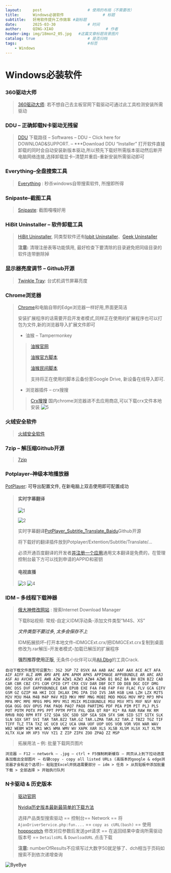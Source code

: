 ```yaml
---
layout:     post   				    # 使用的布局（不需要改）
title:      Windows必装软件 				# 标题 
subtitle:   好用软件提升工作效率 #副标题
date:       2025-03-30 				# 时间
author:     QING-XIAO						# 作者
header-img: img/18mon2_05.jpg 	#这篇文章标题背景图片
catalog: true 						# 是否归档
tags:								#标签
    - Windows
---
```



  
# Windows必装软件

### 360驱动大师

> <a href="http://dm.weishi.360.cn/home.html" target="_blank">360驱动大师</a>: 若不想自己去主板官网下载驱动可通过此工具检测安装所需驱动

### DDU – 正确卸载N卡驱动无残留

> <a href="https://www.wagnardsoft.com/" target="_blank">DDU</a> 下载路径 – Softwares – DDU – Click here for DOWNLOAD&SUPPORT. – ***Download DDU “Installer”
打开软件直接卸载的同时会自动安装新版本驱动,所以预先下载好所需版本驱动然后断开电脑网络连接,选择卸载显卡–清楚并重启–重新安装所需驱动即可

### Everything–全盘搜索工具

> <a href="https://www.voidtools.com/zh-cn/" target="_blank">Everything</a> : 秒杀windows自带搜索软件, 所搜即所得

### Snipaste–截图工具

> <a href="https://zh.snipaste.com/" target="_blank">Snipaste</a>: 截图嘎嘎好用

### HiBit Uninstaller – 软件卸载工具

> <a href="https://www.hibitsoft.ir/" target="_blank">HiBit Uninstaller</a>, 同类型软件还有<a href="https://baideye.lanzout.com/iVB492eemuxg" target="_blank">Iobit Uninstaller</a>、<a href="https://geekuninstaller.com/" target="_blank">Geek Uninstaller</a>
> 
> **注意:** 清理注册表等功能慎用, 最好检查下要清除的目录避免把同级目录的软件连带删除掉

### 显示器亮度调节 – Github开源

> <a href="https://twinkletray.com/" target="_blank">Twinkle Tray</a>: 台式机调节屏幕亮度

### Chrome浏览器

> <a href="https://www.google.cn/chrome/index.html" target="_blank">Chrome</a>和电脑自带的Edge浏览器一样好用,界面更简洁
>
> 安装扩展程序的话需要开启开发者模式,同样正在使用的扩展程序也可以打包为文件,新的浏览器导入扩展文件即可
> 
> - 油猴 – Tampermonkey
>> <a href="https://www.tampermonkey.net/index.php?browser=chrome&ext=dhdg" target="_blank">油猴官网</a>
>>
>> <a href="https://greasyfork.org/zh-CN" target="_blank">油猴官方脚本</a> 
>>
>> <a href="https://sleazyfork.org/zh-CN" target="_blank">油猴民间脚本</a>
>>
>> 支持将正在使用的脚本云备份至Google Drive, 新设备在线导入即可.
> - 浏览器插件 – crx搜搜
>> <a href="https://www.crxsoso.com/" target="_blank">Crx搜搜</a> 国内chrome浏览器进不去应用商店,可以下载crx文件本地安装
>> ![5](/img/20250330/img5.jpg "扩展程序")
            
### 火绒安全软件

> <a href="https://www.huorong.cn/" target="_blank">火绒安全软件</a>

### 7zip – 解压缩Github开源

> <a href="https://7-zip.org/" target="_blank">7zip</a>

### Potplayer–神级本地播放器

<a href="http://potplayer.tv/?lang=zh_CN" target="_blank">PotPlayer</a>: 可导出配置文件, 在新电脑上双击使用即可配置成功

> #### 实时字幕翻译
> ![1](/img/20250330/img1.jpg)
>   
> ![2](/img/20250330/img2.jpg)
>  
> 实时字幕翻译<a href="https://github.com/fjqingyou/PotPlayer_Subtitle_Translate_Baidu" target="_blank">PotPlayer_Subtitle_Translate_Baidu</a>Github开源
> 
> 将下载好的翻译插件放到Potplayer/Extention/Subtitle/Translate/…
> 
> 必须开通百度翻译的开发者<a href="https://api.fanyi.baidu.com/api/trans/product/desktop" target="_blank">并注册一个应用</a>通用文本翻译是免费的，在管理控制台最下方可以找到申请的APPID和密钥
> 
> #### 电视直播
> ![3](/img/20250330/img3.jpg)
> ![4](/img/20250330/img4.jpg)

### IDM – 多线程下载神器

> <a href="https://lrepacks.net/" target="_blank">俄大神修改网站</a> : 搜索Internet Download Manager
>
> 下载B站视频: 常规-自定义IDM浮动条-添加文件类型”M4S、XS”
>
> ***文件类型不要过多, 太多会保存不上***
> 
> IDM拓展损坏–打开本地文件–IDMGCExt.crx/把IDMGCExt.crx复制到桌面修改为.rar解压–开发者模式–加载已解压的扩展程序
> 
> **强烈推荐使用正版**, 无条件小伙伴可以用<a href="https://idm.ckk.ir/" target="_blank">Ali.Dbg</a>的工具Crack.

```
自动下载文件类型可设置为: 3G2 3GP 7Z 8SVX AA AAB AAC AAF AAX ACE ACT AFA AIF AIFF ALZ AMR AMV APE APK APKM APKS APPIMAGE APPXBUNDLE AR ARC ARJ ASF AU AVCHD AVI AWB AZW AZW1 AZW3 AZW4 AZW6 B1 B6Z BA BH BIN BZ2 CAB CAR CBR CBZ CFS CGM CPIO CPT CRX CSV DAR DBF DCT DD DEB DGC DIF DMG DRC DSS DVF EAPPXBUNDLE EAR EPUB EXE F4A F4B F4P F4V FLAC FLV GCA GIFV GSM GZ GZIP HA HKI ICE IKLAX IMG IPA ISO IVS JAR KGB LHA LZH LZX M2TS M2V M3U M4A M4B M4P M4V MID MKV MMF MNG MOBI MOD MOGG MOV MP2 MP3 MP4 MPA MPC MPE MPEG MPG MPV MSI MSIX MSIXBUNDLE MSU MSV MTS MXF NSF NSV OGA OGG OGV OPUS PAK PAQ6 PAQ7 PAQ8 PARTIMG PDF PEA PIM PIT PLJ PLS POT POTM POTX PPS PPT PPTM PPTX PXL QDA QT R0* R1* RA RAR RAW RK RM RMVB ROQ RPM RTF S7Z SDA SDC SDD SDP SEA SEN SFX SHK SID SIT SITX SLK SLN SQX SRT SVI TAR TAR.BZ2 TAR.GZ TAR.LZMA TAR.XZ TAR.Z TBZ2 TGZ TIF TIFF TLZ TTA TXZ UC UC0 UC2 UCA UHA UOF UOP UOS VOB VOR VOX WAR WAV WB2 WEBM WIM WK1 WKS WMA WMV WV XAPK XAR XLS XLSB XLSM XLSX XLT XLTM XLTX XLW XM XP3 YUV YZ1 Z ZIP ZIPX ZOO ZPAQ ZZ MSP
```


> 拓展用法 – 例: 批量下载网页图片

```
浏览器 – F12 – network – .jpg – ctrl + F5强制刷新缓存 – 网页从上到下拉动进度条加载出全部图片 – 右键copy - copy all listed URLs (高版本的google & edge浏览器才会有这个选项)– 粘贴至Excel并挑选需要部分 – idm > 任务 > 从剪贴板中添加批量下载 > 全部选择 > 开始执行队列
```

### N卡驱动 & 历史版本

> <a href="https://www.nvidia.cn/geforce/drivers/" target="_blank">驱动官网</a> 
>
> <a href="https://www.bilibili.com/opus/880876884539211896" target="_blank">Nvidia历史版本最新最简单的下载方法</a>
>
> 选择产品类型搜索驱动 == 控制台== Network == 将 ```AjaxDriverService.php:fun....``` == ```copy as cURL(bash)``` == 使用 <a href="https://github.com/hoppscotch/hoppscotch" target="_blank">hoppscotch</a> 修改对应参数后发送get请求 == 在返回结果中查询所需驱动版本号 == ```DetailsURL``` & ```DownloadURL``` 点击下载
>
> **注意:** numberOfResults不应填写过大数字50就足够了、dch相当于页码如搜索不到依次递增查询

![ByeBye](/img/thank-you.jpg "Thank you!")
